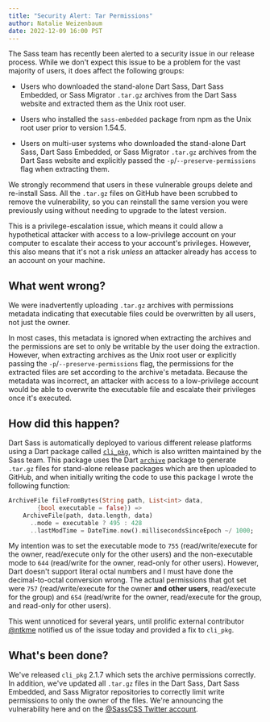 ```yaml
---
title: "Security Alert: Tar Permissions"
author: Natalie Weizenbaum
date: 2022-12-09 16:00 PST
---
```


The Sass team has recently been alerted to a security issue in our release
process. While we don't expect this issue to be a problem for the vast majority
of users, it does affect the following groups:

* Users who downloaded the stand-alone Dart Sass, Dart Sass Embedded, or Sass
  Migrator `.tar.gz` archives from the Dart Sass website and extracted them as
  the Unix root user.

* Users who installed the `sass-embedded` package from npm as the Unix root user
  prior to version 1.54.5.

* Users on multi-user systems who downloaded the stand-alone Dart Sass, Dart
  Sass Embedded, or Sass Migrator `.tar.gz` archives from the Dart Sass website
  and explicitly passed the `-p`/`--preserve-permissions` flag when extracting
  them.

We strongly recommend that users in these vulnerable groups delete and
re-install Sass. All the `.tar.gz` files on GitHub have been scrubbed to remove
the vulnerability, so you can reinstall the same version you were previously
using without needing to upgrade to the latest version.

This is a privilege-escalation issue, which means it could allow a hypothetical
attacker with access to a low-privilege account on your computer to escalate
their access to your account's privileges. However, this also means that it's
not a risk *unless* an attacker already has access to an account on your
machine.

## What went wrong?

We were inadvertently uploading `.tar.gz` archives with permissions metadata
indicating that executable files could be overwritten by all users, not just the
owner.

In most cases, this metadata is ignored when extracting the archives and the
permissions are set to only be writable by the user doing the extraction.
However, when extracting archives as the Unix root user or explicitly passing
the `-p`/`--preserve-permissions` flag, the permissions for the extracted files
are set according to the archive's metadata. Because the metadata was incorrect,
an attacker with access to a low-privilege account would be able to overwrite
the executable file and escalate their privileges once it's executed.

## How did this happen?

Dart Sass is automatically deployed to various different release platforms using
a Dart package called [`cli_pkg`], which is also written maintained by the Sass
team. This package uses the Dart [`archive`] package to generate `.tar.gz` files
for stand-alone release packages which are then uploaded to GitHub, and when
initially writing the code to use this package I wrote the following function:

[`cli_pkg`]: https://pub.dev/packages/cli_pkg
[`archive`]: https://pub.dev/packages/archive

```dart
ArchiveFile fileFromBytes(String path, List<int> data,
        {bool executable = false}) =>
    ArchiveFile(path, data.length, data)
      ..mode = executable ? 495 : 428
      ..lastModTime = DateTime.now().millisecondsSinceEpoch ~/ 1000;
```

My intention was to set the executable mode to `755` (read/write/execute for the
owner, read/execute only for the other users) and the non-executable mode to
`644` (read/write for the owner, read-only for other users). However, Dart
doesn't support literal octal numbers and I must have done the decimal-to-octal
conversion wrong. The actual permissions that got set were `757`
(read/write/execute for the owner **and other users**, read/execute for the
group) and `654` (read/write for the owner, read/execute for the group, and
read-only for other users).

This went unnoticed for several years, until prolific external contributor
[@ntkme] notified us of the issue today and provided a fix to `cli_pkg`.

[@ntkme]: https://github.com/ntkme

## What's been done?

We've released `cli_pkg` 2.1.7 which sets the archive permissions correctly. In
addition, we've updated all `.tar.gz` files in the Dart Sass, Dart Sass
Embedded, and Sass Migrator repositories to correctly limit write permissions to
only the owner of the files. We're announcing the vulnerability here and on the
[@SassCSS Twitter account].

[@SassCSS Twitter account]: https://twitter.com/SassCSS
